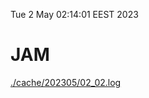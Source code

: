 Tue  2 May 02:14:01 EEST 2023
# JAM
<a href='./cache/202305/02_02.log'>./cache/202305/02_02.log</a>
